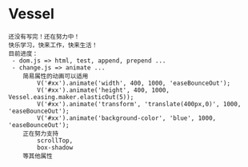 ﻿# Vessel
    还没有写完！还在努力中！
    快乐学习，快来工作，快来生活！
    目前进度：
     - dom.js => html, test, append, prepend ...
     - change.js => animate ...
        简易属性的动画可以适用
            V('#xx').animate('width', 400, 1000, 'easeBounceOut');
            V('#xx').animate('height', 400, 1000, Vessel.easing.maker.elasticOut(5));
            V('#xx').animate('transform', 'translate(400px,0)', 1000, 'easeBounceOut');
            V('#xx').animate('background-color', 'blue', 1000, 'easeBounceOut');
        正在努力支持
            scrollTop,
            box-shadow
        等其他属性